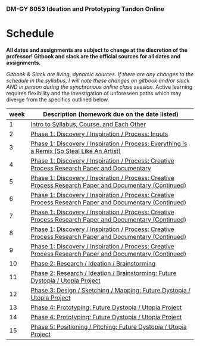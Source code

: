 ### DM-GY 6053 Ideation and Prototyping Tandon Online

# Schedule

**All dates and assignments are subject to change at the discretion of the professor! Gitbook and slack are the official sources for all dates and assignments.**

*Gitbook & Slack are living, dynamic sources. If there are any changes to the schedule in the syllabus, I will note these changes on gitbook and/or slack AND in person during the synchronous online class session.* Active learning requires flexibility and the investigation of unforeseen paths which may diverge from the specifics outlined below.

<table>
<thead>
<tr>
<th>week</th>
<th>Description (homework due on the date listed)</th>
</tr>
</thead>
<tbody>
<tr>
<td>1</td>
<td><a href="week_1.md">Intro to Syllabus, Course, and Each Other</a></td>
</tr>
<tr>
<td>2</td>
<td><a href="week_2.md">Phase 1: Discovery / Inspiration / Process: Inputs</a></td>
</tr>
<tr>
<td>3</td>
<td><a href="week_3.md">Phase 1: Discovery / Inspiration / Process: Everything is a Remix (So Steal Like An Artist)</a></td>
</tr>
<tr>
<td>4</td>
<td><a href="week_4.md">Phase 1: Discovery / Inspiration / Process: Creative Process Research Paper and Documentary</a></td>
</tr>
<tr>
<td>5</td>
<td><a href="(week_5.md">Phase 1: Discovery / Inspiration / Process: Creative Process Research Paper and Documentary (Continued)</a></td>
</tr>
<tr>
<td>6</td>
<td><a href="week_6.md">Phase 1: Discovery / Inspiration / Process: Creative Process Research Paper and Documentary (Continued)</a></td>
</tr>
<tr>
<td>7</td>
<td><a href="week_7.md">Phase 1: Discovery / Inspiration / Process: Creative Process Research Paper and Documentary (Continued)</a></td>
</tr>
<tr>
<td>8</td>
<td><a href="week_8.md">Phase 1: Discovery / Inspiration / Process: Creative Process Research Paper and Documentary (Continued)</a></td>
</tr>
<tr>
<td>9</td>
<td><a href="week_9.md">Phase 1: Discovery / Inspiration / Process: Creative Process Research Paper and Documentary (Continued)</a></td>
</tr>
<tr>
<td>10</td>
<td><a href="week_10.md">Phase 2: Research / Ideation / Brainstorming</a></td>
</tr>
<tr>
<td>11</td>
<td><a href="week_11.md">Phase 2: Research / Ideation / Brainstorming: Future Dystopia / Utopia Project</a></td>
</tr>
<tr>
<td>12</td>
<td><a href="week_12.md">Phase 3: Design / Sketching / Mapping: Future Dystopia / Utopia Project</a></td>
</tr>
<tr>
<td>13</td>
<td><a href="week_13.md">Phase 4: Prototyping: Future Dystopia / Utopia Project</a></td>
</tr>
<tr>
<td>14</td>
<td><a href="week_14.md">Phase 4: Prototyping: Future Dystopia / Utopia Project</a></td>
</tr>
<tr>
<td>15</td>
<td><a href="week_15.md">Phase 5: Positioning / Pitching: Future Dystopia / Utopia Project</a></td>
</tr>
</tbody>
</table>




